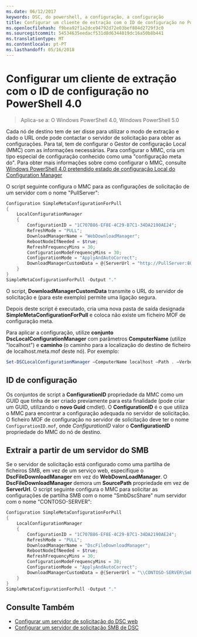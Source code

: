 ```yaml
---
ms.date: 06/12/2017
keywords: DSC, do powershell, a configuração, a configuração
title: Configurar um cliente de extração com o ID de configuração no PowerShell 4.0
ms.openlocfilehash: f9bea92f1a2dce94792d72e03bef884d2729f3c0
ms.sourcegitcommit: 54534635eedacf531d8d6344019dc16a50b8b441
ms.translationtype: MT
ms.contentlocale: pt-PT
ms.lasthandoff: 05/16/2018
---
```

# <a name="setting-up-a-pull-client-using-configuration-id-in-powershell-40"></a>Configurar um cliente de extração com o ID de configuração no PowerShell 4.0

>Aplica-se a: O Windows PowerShell 4.0, Windows PowerShell 5.0

Cada nó de destino tem de ser disse para utilizar o modo de extração e dado o URL onde pode contactar o servidor de solicitação para obter as configurações. Para tal, tem de configurar o Gestor de configuração Local (MMC) com as informações necessárias. Para configurar o MMC, cria um tipo especial de configuração conhecido como uma "configuração meta do". Para obter mais informações sobre como configurar o MMC, consulte [Windows PowerShell 4.0 pretendido estado de configuração Local do Configuration Manager](metaConfig4.md)

O script seguinte configura o MMC para as configurações de solicitação de um servidor com o nome "PullServer":

```powershell
Configuration SimpleMetaConfigurationForPull
{
    LocalConfigurationManager
    {
        ConfigurationID = "1C707B86-EF8E-4C29-B7C1-34DA2190AE24";
        RefreshMode = "PULL";
        DownloadManagerName = "WebDownloadManager";
        RebootNodeIfNeeded = $true;
        RefreshFrequencyMins = 30;
        ConfigurationModeFrequencyMins = 30;
        ConfigurationMode = "ApplyAndAutoCorrect";
        DownloadManagerCustomData = @{ServerUrl = "http://PullServer:8080/PSDSCPullServer/PSDSCPullServer.svc"; AllowUnsecureConnection = “TRUE”}
    }
}
SimpleMetaConfigurationForPull -Output "."
```

O script, **DownloadManagerCustomData** transmite o URL do servidor de solicitação e (para este exemplo) permite uma ligação segura.

Depois deste script é executado, cria uma nova pasta de saída designada **SimpleMetaConfigurationForPull** e coloca não existe um ficheiro MOF de configuração meta.

Para aplicar a configuração, utilize **conjunto DscLocalConfigurationManager** com parâmetros **ComputerName** (utilize "localhost") e **caminho** (o caminho para a localização do destino de ficheiro de localhost.meta.mof deste nó). Por exemplo:
```powershell
Set-DSCLocalConfigurationManager –ComputerName localhost –Path . –Verbose.
```

## <a name="configuration-id"></a>ID de configuração
Os conjuntos de script a **ConfigurationID** propriedade da MMC como um GUID que tinha de ser criado previamente para esta finalidade (pode criar um GUID, utilizando o **novo Guid** cmdlet). O **ConfigurationID** é o que utiliza o MMC para encontrar a configuração adequada no servidor de solicitação. O ficheiro MOF de configuração no servidor de solicitação deve ter o nome `ConfigurationID.mof`, onde *ConfigurationID* valor o **ConfigurationID** propriedade do MMC do nó de destino.

## <a name="pulling-from-an-smb-server"></a>Extrair a partir de um servidor do SMB

Se o servidor de solicitação está configurado como uma partilha de ficheiros SMB, em vez de um serviço web, especifique o **DscFileDownloadManager** em vez do **WebDownLoadManager**.
O **DscFileDownloadManager** demora um **SourcePath** propriedade em vez de **ServerUrl**. O script seguinte configura o MMC para solicitar as configurações de partilha SMB com o nome "SmbDscShare" num servidor com o nome "CONTOSO-SERVER":

```powershell
Configuration SimpleMetaConfigurationForPull
{
    LocalConfigurationManager
    {
        ConfigurationID = "1C707B86-EF8E-4C29-B7C1-34DA2190AE24";
        RefreshMode = "PULL";
        DownloadManagerName = "DscFileDownloadManager";
        RebootNodeIfNeeded = $true;
        RefreshFrequencyMins = 30;
        ConfigurationModeFrequencyMins = 30;
        ConfigurationMode = "ApplyAndAutoCorrect";
        DownloadManagerCustomData = @{ServerUrl = "\\CONTOSO-SERVER\SmbDscShare"}
    }
}
SimpleMetaConfigurationForPull -Output "."
```

## <a name="see-also"></a>Consulte Também

- [Configurar um servidor de solicitação do DSC web](pullServer.md)
- [Configurar um servidor de solicitação SMB de DSC](pullServerSMB.md)